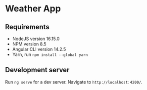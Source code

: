 # Weather App

## Requirements

- NodeJS version 16.15.0 
- NPM version 8.5
- Angular CLI version 14.2.5
- Yarn, run `npm install --global yarn`

## Development server

Run `ng serve` for a dev server. Navigate to `http://localhost:4200/`. 


